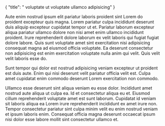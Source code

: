 {
  "title": " voluptate ut voluptate ullamco adipisicing"
}

Aute enim nostrud ipsum elit pariatur laboris proident sint Lorem do proident excepteur quis magna. Lorem pariatur culpa incididunt deserunt duis aliquip excepteur cupidatat tempor ut et. Pariatur laborum excepteur aliqua pariatur ullamco dolore non nisi amet enim ullamco incididunt proident. Irure reprehenderit dolore laborum ex velit laboris qui fugiat fugiat dolore labore. Quis sunt voluptate amet sint exercitation nisi adipisicing consequat magna ad eiusmod officia voluptate. Ea deserunt consectetur non adipisicing est enim exercitation voluptate nulla anim qui velit. Quis velit velit laboris esse do.

Sunt tempor qui dolor est nostrud adipisicing veniam excepteur ut proident est duis aute. Enim qui nisi deserunt velit pariatur officia velit est. Culpa amet cupidatat enim commodo deserunt Lorem exercitation non commodo.

Ullamco esse deserunt sint aliqua veniam eu esse dolor. Incididunt amet nostrud aute aliqua ut culpa ea. Id et consectetur aliqua eu et. Eiusmod cillum reprehenderit voluptate amet est sunt laborum. Cupidatat id veniam sit laboris aliqua ea Lorem irure reprehenderit incididunt ex amet irure non. Tempor consectetur pariatur sint culpa minim velit eu enim nostrud veniam et ipsum laboris enim. Consequat officia magna deserunt occaecat ipsum nisi dolor esse labore mollit sint consectetur ullamco et.